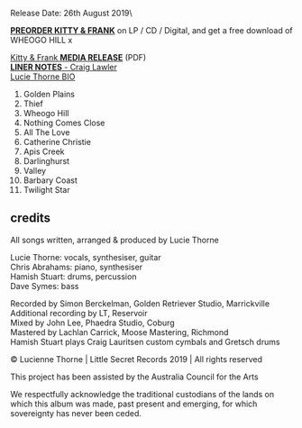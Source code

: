 <!-- KITTY & FRANK -->

Release Date: 26th August 2019\

[**PREORDER KITTY & FRANK**](https://luciethorne.bandcamp.com/album/pre-order-kitty-frank) on LP / CD / Digital, and get a free download of WHEOGO HILL x 

[Kitty & Frank **MEDIA RELEASE**](data/pr/Kitty_and_Frank_Longlead_MediaRelease_May2019.pdf) (PDF)\
[**LINER NOTES** - Craig Lawler](?p=albums/kitty-and-frank/lawler)\
[Lucie Thorne BIO](?p=about/bio)

1. Golden Plains
2. Thief
3. Wheogo Hill
4. Nothing Comes Close
5. All The Love
6. Catherine Christie
7. Apis Creek
8. Darlinghurst
9. Valley
10. Barbary Coast
11. Twilight Star

## credits

All songs written, arranged & produced by Lucie Thorne

Lucie Thorne: vocals, synthesiser, guitar\
Chris Abrahams: piano, synthesiser\
Hamish Stuart: drums, percussion\
Dave Symes: bass

Recorded by Simon Berckelman, Golden Retriever Studio, Marrickville\
Additional recording by LT, Reservoir\
Mixed by John Lee, Phaedra Studio, Coburg\
Mastered by Lachlan Carrick, Moose Mastering, Richmond\
Hamish Stuart plays Craig Lauritsen custom cymbals and Gretsch drums

© Lucienne Thorne | Little Secret Records 2019 | All rights reserved

This project has been assisted by the Australia Council for the Arts

We respectfully acknowledge the traditional custodians of the lands on which this album was made, past present and emerging, for which sovereignty has never been ceded.

<!-- ![](data/image/ground/lsr-35.png) -->

